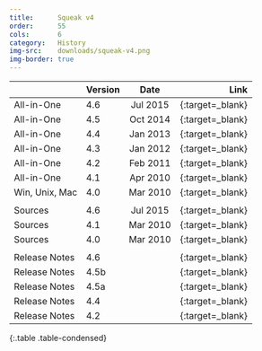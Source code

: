 ```yaml
---
title:      Squeak v4
order:      55
cols:       6
category:   History
img-src:    downloads/squeak-v4.png
img-border: true
---
```


|                | Version   | Date     | Link                                                       |
| -------------- |:--------- |:--------:| ----------------------------------------------------------:|
| All-in-One     | 4.6       | Jul 2015 | [<i class="fa fa-download"></i>][46]{:target=_blank}       |
| All-in-One     | 4.5       | Oct 2014 | [<i class="fa fa-download"></i>][45]{:target=_blank}       |
| All-in-One     | 4.4       | Jan 2013 | [<i class="fa fa-download"></i>][44]{:target=_blank}       |
| All-in-One     | 4.3       | Jan 2012 | [<i class="fa fa-download"></i>][43]{:target=_blank}       |
| All-in-One     | 4.2       | Feb 2011 | [<i class="fa fa-download"></i>][42]{:target=_blank}       |
| All-in-One     | 4.1       | Apr 2010 | [<i class="fa fa-download"></i>][41]{:target=_blank}       |
| Win, Unix, Mac | 4.0       | Mar 2010 | [<i class="fa fa-external-link"></i>][40]{:target=_blank}  |
|                |           |          |                                                            |
| Sources        | 4.6       | Jul 2015 | [<i class="fa fa-download"></i>][46s]{:target=_blank}      |
| Sources        | 4.1       | Mar 2010 | [<i class="fa fa-download"></i>][41s]{:target=_blank}      |
| Sources        | 4.0       | Mar 2010 | [<i class="fa fa-download"></i>][40s]{:target=_blank}      |
|                |           |          |                                                            |
| Release Notes  | 4.6       |          | [<i class="fa fa-external-link"></i>][46r]{:target=_blank} |
| Release Notes  | 4.5b      |          | [<i class="fa fa-external-link"></i>][45b]{:target=_blank} |
| Release Notes  | 4.5a      |          | [<i class="fa fa-external-link"></i>][45a]{:target=_blank} |
| Release Notes  | 4.4       |          | [<i class="fa fa-external-link"></i>][44r]{:target=_blank} |
| Release Notes  | 4.2       |          | [<i class="fa fa-external-link"></i>][42r]{:target=_blank} |
{:.table .table-condensed}

[46]: https://files.squeak.org/4.6/Squeak-4.6-All-in-One.zip
[45]: https://files.squeak.org/4.5/Squeak-4.5-All-in-One.zip
[44]: https://files.squeak.org/4.4/Squeak-4.4-All-in-One.zip
[43]: https://files.squeak.org/4.3/Squeak-4.3-All-in-One.zip
[42]: https://files.squeak.org/4.2/Squeak-4.2-All-in-One.zip
[41]: https://files.squeak.org/4.1/Squeak-4.1-All-in-One.zip
[40]: https://files.squeak.org/4.0/
[46s]: https://files.squeak.org/sources_files/SqueakV46.sources.gz
[41s]: https://files.squeak.org/sources_files/SqueakV41.sources.gz
[40s]: https://files.squeak.org/sources_files/SqueakV40.sources.gz
[46r]: https://wiki.squeak.org/squeak/6192
[45b]: https://wiki.squeak.org/squeak/6193
[45a]: https://wiki.squeak.org/squeak/6189
[44r]: https://wiki.squeak.org/squeak/6188
[42r]: https://wiki.squeak.org/squeak/6160
